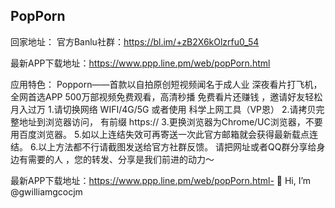 PopPorn
---
回家地址：
官方Banlu社群：https://bl.im/+zB2X6kOlzrfu0_54

最新APP下载地址：https://www.ppp.line.pm/web/popPorn.html



应用特色：
Popporn——首款以自拍原创短视频闻名于成人业
深夜看片打飞机，全网首选APP
500万部视频免费观看，高清秒播
免费看片还赚钱 ，邀请好友轻松月入过万
1.请切换网络 WIFI/4G/5G 或者使用 科学上网工具（VP恩）
2.请拷贝完整地址到浏览器访问， 有前缀 https://
3.更换浏览器为Chrome/UC浏览器，不要用百度浏览器。
5.如以上连结失效可再寄送一次此官方邮箱就会获得最新载点连结。
6.以上方法都不行请截图发送给官方社群反馈。
请把网址或者QQ群分享给身边有需要的人 ，您的转发、分享是我们前进的动力～

最新APP下载地址：https://www.ppp.line.pm/web/popPorn.html- 👋 Hi, I’m @gwilliamgcocjm


<!---
gwilliamgcocjm/gwilliamgcocjm is a ✨ special ✨ repository because its `README.md` (this file) appears on your GitHub profile.
You can click the Preview link to take a look at your changes.
--->
